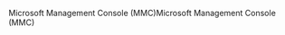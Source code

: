 <span data-ttu-id="ea79b-101">Microsoft Management Console (MMC)</span><span class="sxs-lookup"><span data-stu-id="ea79b-101">Microsoft Management Console (MMC)</span></span>
